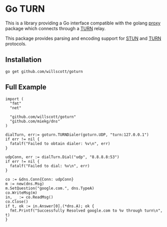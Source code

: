 Go TURN
=======

This is a library providing a Go interface compatible with the golang
[proxy](https://golang.org/x/net/proxy) package which connects through a
[TURN](https://tools.ietf.org/html/rfc5766) relay.

This package provides parsing and encoding support for [STUN](https://tools.ietf.org/html/rfc5389)
and [TURN](https://tools.ietf.org/html/rfc5766) protocols.

Installation
------------

```golang
go get github.com/willscott/goturn
```

Full Example
------------

```golang
import (
  "fmt"
  "net"

  "github.com/willscott/goturn"
  "github.com/miekg/dns"
)

dialTurn, err:= goturn.TURNDialer(goturn.UDP, "turn:127.0.0.1")
if err != nil {
  fatalf("Failed to obtain dialer: %v\n", err)
}

udpConn, err := dialTurn.Dial("udp", "8.8.8.8:53")
if err != nil {
  fatalf("Failed to dial: %v\n", err)
}

co := &dns.Conn{Conn: udpConn}
m := new(dns.Msg)
m.SetQuestion("google.com.", dns.TypeA)
co.WriteMsg(m)
in, _ := co.ReadMsg()
co.Close()
if t, ok := in.Answer[0].(*dns.A); ok {
  fmt.Printf("Successfully Resolved google.com to %v through turn\n", t)
}
```
